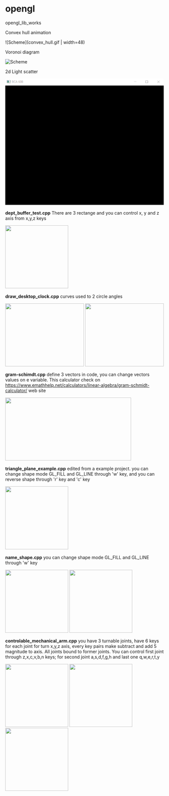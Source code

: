 # opengl

opengl_lib_works

Convex hull animation

![Scheme](convex_hull.gif | width=48)

Voronoi diagram

![Scheme](voronoi_diagram.gif)

2d Light scatter

![Scheme](light_scatter.gif)

**dept_buffer_test.cpp** There are 3 rectange and you can control x, y and z axis from x,y,z keys

<img src="http://yunus.hacettepe.edu.tr/~caginagirdemir/files/dept_buffer.PNG" width="200" height="200" />

**draw_desktop_clock.cpp** curves used to 2 circle angles

<img src="http://yunus.hacettepe.edu.tr/~caginagirdemir/files/desk_clock.PNG" width="250" height="200" /> <img src="http://yunus.hacettepe.edu.tr/~caginagirdemir/files/desk_clock2.PNG" width="250" height="200" />

**gram-schimdt.cpp** define 3 vectors in code, you can change vectors values on e variable. This calculator check on https://www.emathhelp.net/calculators/linear-algebra/gram-schmidt-calculator/ web site

<img src="http://yunus.hacettepe.edu.tr/~caginagirdemir/files/gram-schmid.PNG" width="400" height="200" /> 

**triangle_plane_example.cpp** edited from a example project. you can change shape mode GL_FILL and GL_LINE through 'w' key, and you can reverse shape through 'r' key and 'c' key

<img src="http://yunus.hacettepe.edu.tr/~caginagirdemir/files/triangle_plane_example.PNG" width="200" height="200" /> 

**name_shape.cpp** you can change shape mode GL_FILL and GL_LINE through 'w' key

<img src="http://yunus.hacettepe.edu.tr/~caginagirdemir/files/name_shape.PNG" width="200" height="200" /> <img src="http://yunus.hacettepe.edu.tr/~caginagirdemir/files/name_shape_2.PNG" width="200" height="200" /> 

**controlable_mechanical_arm.cpp** you have 3 turnable joints, have 6 keys for each joint for turn x,y,z axis, every key pairs make subtract and add 5 magnitude to axis. All joints bound to former joints. You can control first joint through z,x,c,v,b,n keys; for second joint a,s,d,f,g,h and last one q,w,e,r,t,y

<img src="http://yunus.hacettepe.edu.tr/~caginagirdemir/files/mechanical_arm.PNG" width="200" height="200" /> <img src="http://yunus.hacettepe.edu.tr/~caginagirdemir/files/mechanical_arm2.PNG" width="200" height="200" /> <img src="http://yunus.hacettepe.edu.tr/~caginagirdemir/files/mechnacil_arm3.PNG" width="200" height="200" /> 
